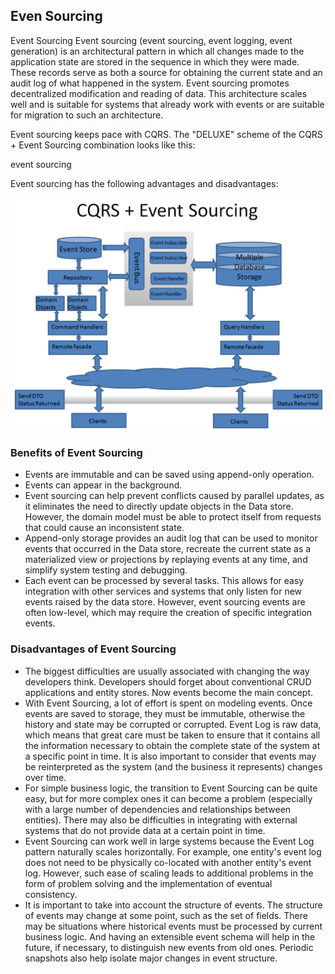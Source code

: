 ## Even Sourcing

Event Sourcing
Event sourcing (event sourcing, event logging, event generation) is an architectural pattern in which all changes made to the application state are stored in the sequence in which they were made. These records serve as both a source for obtaining the current state and an audit log of what happened in the system. Event sourcing promotes decentralized modification and reading of data. This architecture scales well and is suitable for systems that already work with events or are suitable for migration to such an architecture.

Event sourcing keeps pace with CQRS. The "DELUXE" scheme of the CQRS + Event Sourcing combination looks like this:

event sourcing

Event sourcing has the following advantages and disadvantages:

![Alt ​​text](/eng/img/micro-patterns/event_sourcing.png)


### Benefits of Event Sourcing

- Events are immutable and can be saved using append-only operation.
- Events can appear in the background.
- Event sourcing can help prevent conflicts caused by parallel updates, as it eliminates the need to directly update objects in the Data store. However, the domain model must be able to protect itself from requests that could cause an inconsistent state.
- Append-only storage provides an audit log that can be used to monitor events that occurred in the Data store, recreate the current state as a materialized view or projections by replaying events at any time, and simplify system testing and debugging.
- Each event can be processed by several tasks. This allows for easy integration with other services and systems that only listen for new events raised by the data store. However, event sourcing events are often low-level, which may require the creation of specific integration events.

### Disadvantages of Event Sourcing

- The biggest difficulties are usually associated with changing the way developers think. Developers should forget about conventional CRUD applications and entity stores. Now events become the main concept.
- With Event Sourcing, a lot of effort is spent on modeling events. Once events are saved to storage, they must be immutable, otherwise the history and state may be corrupted or corrupted. Event Log is raw data, which means that great care must be taken to ensure that it contains all the information necessary to obtain the complete state of the system at a specific point in time. It is also important to consider that events may be reinterpreted as the system (and the business it represents) changes over time.
- For simple business logic, the transition to Event Sourcing can be quite easy, but for more complex ones it can become a problem (especially with a large number of dependencies and relationships between entities). There may also be difficulties in integrating with external systems that do not provide data at a certain point in time.
- Event Sourcing can work well in large systems because the Event Log pattern naturally scales horizontally. For example, one entity's event log does not need to be physically co-located with another entity's event log. However, such ease of scaling leads to additional problems in the form of problem solving and the implementation of eventual consistency.
- It is important to take into account the structure of events. The structure of events may change at some point, such as the set of fields. There may be situations where historical events must be processed by current business logic. And having an extensible event schema will help in the future, if necessary, to distinguish new events from old ones. Periodic snapshots also help isolate major changes in event structure.